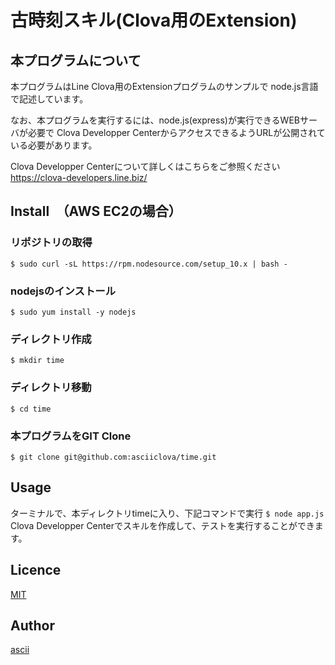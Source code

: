古時刻スキル(Clova用のExtension)
====

## 本プログラムについて
本プログラムはLine Clova用のExtensionプログラムのサンプルで
node.js言語で記述しています。

なお、本プログラムを実行するには、node.js(express)が実行できるWEBサーバが必要で
Clova Developper CenterからアクセスできるようURLが公開されている必要があります。

Clova Developper Centerについて詳しくはこちらをご参照ください
https://clova-developers.line.biz/

## Install　（AWS EC2の場合）
### リポジトリの取得
`$ sudo curl -sL https://rpm.nodesource.com/setup_10.x | bash -`

### nodejsのインストール
`$ sudo yum install -y nodejs`

### ディレクトリ作成
`$ mkdir time`

### ディレクトリ移動
`$ cd time`

### 本プログラムをGIT Clone
`$ git clone git@github.com:asciiclova/time.git`

## Usage
ターミナルで、本ディレクトリtimeに入り、下記コマンドで実行
`$ node app.js`
Clova Developper Centerでスキルを作成して、テストを実行することができます。

## Licence

[MIT](https://github.com/ascii/tool/blob/master/LICENCE)

## Author

[ascii](https://github.com/ascii)
